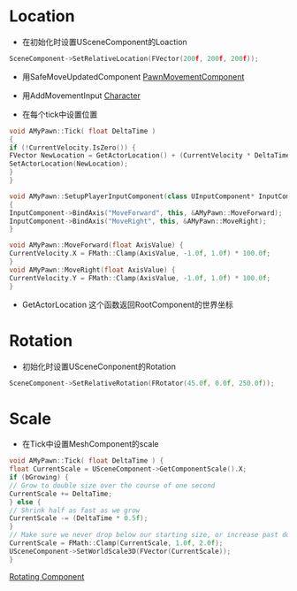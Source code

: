 








# Location #
* 在初始化时设置USceneComponent的Loaction
```c++
SceneComponent->SetRelativeLocation(FVector(200f, 200f, 200f));
```

* 用SafeMoveUpdatedComponent
[PawnMovementComponent](PawnMovementComponent.md)

* 用AddMovementInput
[Character](Character.md)

* 在每个tick中设置位置
```c++
void AMyPawn::Tick( float DeltaTime )
{
if (!CurrentVelocity.IsZero()) {
FVector NewLocation = GetActorLocation() + (CurrentVelocity * DeltaTime);
SetActorLocation(NewLocation);
}
}

void AMyPawn::SetupPlayerInputComponent(class UInputComponent* InputComponent)
{
InputComponent->BindAxis("MoveForward", this, &AMyPawn::MoveForward);
InputComponent->BindAxis("MoveRight", this, &AMyPawn::MoveRight);
}

void AMyPawn::MoveForward(float AxisValue) {
CurrentVelocity.X = FMath::Clamp(AxisValue, -1.0f, 1.0f) * 100.0f;
}
void AMyPawn::MoveRight(float AxisValue) {
CurrentVelocity.Y = FMath::Clamp(AxisValue, -1.0f, 1.0f) * 100.0f;
}
```

* GetActorLocation
这个函数返回RootComponent的世界坐标

# Rotation #
* 初始化时设置USceneConponent的Rotation
```c++
SceneComponent->SetRelativeRotation(FRotator(45.0f, 0.0f, 250.0f));
```




# Scale #
* 在Tick中设置MeshComponent的scale
```c++
void AMyPawn::Tick( float DeltaTime ) {
float CurrentScale = USceneComponent->GetComponentScale().X;
if (bGrowing) {
// Grow to double size over the course of one second
CurrentScale += DeltaTime;
} else {
// Shrink half as fast as we grow
CurrentScale -= (DeltaTime * 0.5f);
}
// Make sure we never drop below our starting size, or increase past double size.
CurrentScale = FMath::Clamp(CurrentScale, 1.0f, 2.0f);
USceneComponent->SetWorldScale3D(FVector(CurrentScale));
}
```



[Rotating Component](https://wiki.unrealengine.com/Blueprint_Rotating_Movement_Component)